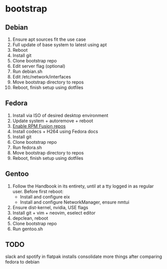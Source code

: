 # bootstrap

## Debian

1. Ensure apt sources fit the use case
2. Full update of base system to latest using apt
3. Reboot
4. Install git
5. Clone bootstrap repo
6. Edit server flag (optional)
7. Run debian.sh
8. Edit /etc/network/interfaces
9. Move bootstrap directory to repos
10. Reboot, finish setup using dotfiles

## Fedora

1. Install via ISO of desired desktop environment
2. Update system + autoremove + reboot
3. [Enable RPM Fusion repos](https://docs.fedoraproject.org/en-US/quick-docs/rpmfusion-setup/)
4. Install codecs + H264 using Fedora docs
5. Install git
6. Clone bootstrap repo
7. Run fedora.sh
8. Move bootstrap directory to repos
9. Reboot, finish setup using dotfiles

## Gentoo

1. Follow the Handbook in its entirety, until at a tty logged in as regular user. Before first reboot:
   - Install and configure eix
   - Install and configure NetworkManager, ensure nmtui
2. Ensure dist-kernel, nvidia, USE flags
3. Install git + vim + neovim, eselect editor
4. depclean, reboot
5. Clone bootstrap repo
6. Run gentoo.sh

## TODO

slack and spotify in flatpak installs
consolidate more things after comparing fedora to debian
